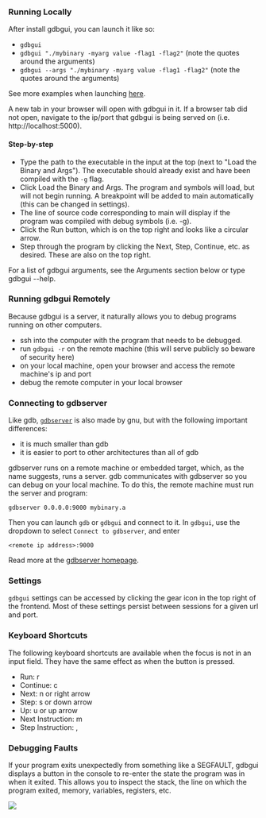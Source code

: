 ### Running Locally

After install gdbgui, you can launch it like so:

* `gdbgui`
* `gdbgui "./mybinary -myarg value -flag1 -flag2"` (note the quotes around the arguments)
* `gdbgui --args "./mybinary -myarg value -flag1 -flag2"` (note the quotes around the arguments)

See more examples when launching [here](examples.html).

A new tab in your browser will open with gdbgui in it. If a browser tab did not open, navigate to the ip/port that gdbgui is being served on (i.e. http://localhost:5000).

#### Step-by-step

* Type the path to the executable in the input at the top (next to "Load the Binary and Args"). The executable should already exist and have been compiled with the `-g` flag.
* Click Load the Binary and Args. The program and symbols will load, but will not begin running. A breakpoint will be added to main automatically (this can be changed in settings).
* The line of source code corresponding to main will display if the program was compiled with debug symbols (i.e. -g).
* Click the Run button, which is on the top right and looks like a circular arrow.
* Step through the program by clicking the Next, Step, Continue, etc. as desired. These are also on the top right.

For a list of gdbgui arguments, see the Arguments section below or type gdbgui --help.

### Running gdbgui Remotely
Because gdbgui is a server, it naturally allows you to debug programs running on other computers.

* ssh into the computer with the program that needs to be debugged.
* run `gdbgui -r` on the remote machine (this will serve publicly so beware of security here)
* on your local machine, open your browser and access the remote machine's ip and port
* debug the remote computer in your local browser


### Connecting to gdbserver
Like gdb, [`gdbserver`](https://sourceware.org/gdb/onlinedocs/gdb/Server.html) is also made by gnu, but with the following important differences:

* it is much smaller than gdb
* it is easier to port to other architectures than all of gdb

gdbserver runs on a remote machine or embedded target, which, as the name suggests, runs a server. gdb communicates with gdbserver so you can debug on your local machine. To do this, the remote machine must run the server and program:

`gdbserver 0.0.0.0:9000 mybinary.a`

Then you can launch `gdb` or `gdbgui` and connect to it. In `gdbgui`, use the dropdown to select `Connect to gdbserver`, and enter

`<remote ip address>:9000`

Read more at the [gdbserver homepage](https://sourceware.org/gdb/onlinedocs/gdb/Server.html).

### Settings
`gdbgui` settings can be accessed by clicking the gear icon in the top right of the frontend. Most of these settings persist between sessions for a given url and port.


### Keyboard Shortcuts
The following keyboard shortcuts are available when the focus is not in an input field. They have the same effect as when the button is pressed.

* Run: r
* Continue: c
* Next: n or right arrow
* Step: s or down arrow
* Up: u or up arrow
* Next Instruction: m
* Step Instruction: ,


### Debugging Faults

If your program exits unexpectedly from something like a SEGFAULT, gdbgui displays a button in the console to re-enter the state the program was in when it exited. This allows you to inspect the stack, the line on which the program exited, memory, variables, registers, etc.

![](https://raw.githubusercontent.com/cs01/gdbgui/master/screenshots/SIGSEV.png)
